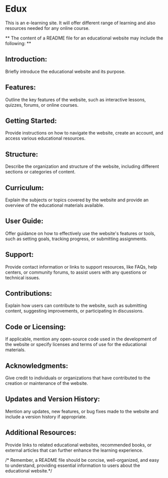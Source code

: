 # Edux
This is an e-learning site. It will offer different range of learning and also resources needed for any online course.

 ** The content of a README file for an educational website may include the following: **

## Introduction: 
Briefly introduce the educational website and its purpose.

## Features: 
Outline the key features of the website, such as interactive lessons, quizzes, forums, or online courses.

## Getting Started: 
Provide instructions on how to navigate the website, create an account, and access various educational resources.

## Structure: 
Describe the organization and structure of the website, including different sections or categories of content.

## Curriculum: 
Explain the subjects or topics covered by the website and provide an overview of the educational materials available.

## User Guide: 
Offer guidance on how to effectively use the website's features or tools, such as setting goals, tracking progress, or submitting assignments.

## Support: 
Provide contact information or links to support resources, like FAQs, help centers, or community forums, to assist users with any questions or technical issues.

## Contributions: 
Explain how users can contribute to the website, such as submitting content, suggesting improvements, or participating in discussions.

## Code or Licensing: 
If applicable, mention any open-source code used in the development of the website or specify licenses and terms of use for the educational materials.

## Acknowledgments: 
Give credit to individuals or organizations that have contributed to the creation or maintenance of the website.

## Updates and Version History: 
Mention any updates, new features, or bug fixes made to the website and include a version history if appropriate.

## Additional Resources: 
Provide links to related educational websites, recommended books, or external articles that can further enhance the learning experience.

/* Remember, a README file should be concise, well-organized, and easy to understand, providing essential information to users about the educational website.*/
